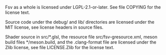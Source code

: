 Fsv as a whole is licensed under LGPL-2.1-or-later. See file COPYING for the
license text.

Source code under the debug/ and lib/ directories are licensed under the MIT
license, see license headers in source files.

Shader source in src/*.glsl, the resource file src/fsv-gresource.xml, meson
build files */meson.build, and the .clang-format file are licensed under the
Zlib license, see file LICENSE.Zlib for the license text.
